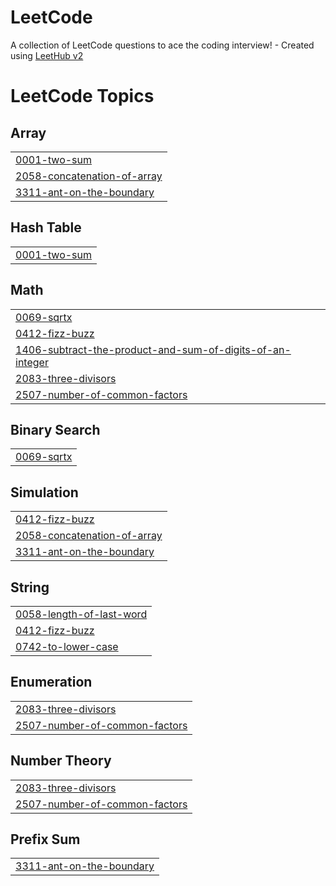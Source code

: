 # LeetCode
A collection of LeetCode questions to ace the coding interview! - Created using [LeetHub v2](https://github.com/arunbhardwaj/LeetHub-2.0)

<!---LeetCode Topics Start-->
# LeetCode Topics
## Array
|  |
| ------- |
| [0001-two-sum](https://github.com/Akash-tech102/LeetCode/tree/master/0001-two-sum) |
| [2058-concatenation-of-array](https://github.com/Akash-tech102/LeetCode/tree/master/2058-concatenation-of-array) |
| [3311-ant-on-the-boundary](https://github.com/Akash-tech102/LeetCode/tree/master/3311-ant-on-the-boundary) |
## Hash Table
|  |
| ------- |
| [0001-two-sum](https://github.com/Akash-tech102/LeetCode/tree/master/0001-two-sum) |
## Math
|  |
| ------- |
| [0069-sqrtx](https://github.com/Akash-tech102/LeetCode/tree/master/0069-sqrtx) |
| [0412-fizz-buzz](https://github.com/Akash-tech102/LeetCode/tree/master/0412-fizz-buzz) |
| [1406-subtract-the-product-and-sum-of-digits-of-an-integer](https://github.com/Akash-tech102/LeetCode/tree/master/1406-subtract-the-product-and-sum-of-digits-of-an-integer) |
| [2083-three-divisors](https://github.com/Akash-tech102/LeetCode/tree/master/2083-three-divisors) |
| [2507-number-of-common-factors](https://github.com/Akash-tech102/LeetCode/tree/master/2507-number-of-common-factors) |
## Binary Search
|  |
| ------- |
| [0069-sqrtx](https://github.com/Akash-tech102/LeetCode/tree/master/0069-sqrtx) |
## Simulation
|  |
| ------- |
| [0412-fizz-buzz](https://github.com/Akash-tech102/LeetCode/tree/master/0412-fizz-buzz) |
| [2058-concatenation-of-array](https://github.com/Akash-tech102/LeetCode/tree/master/2058-concatenation-of-array) |
| [3311-ant-on-the-boundary](https://github.com/Akash-tech102/LeetCode/tree/master/3311-ant-on-the-boundary) |
## String
|  |
| ------- |
| [0058-length-of-last-word](https://github.com/Akash-tech102/LeetCode/tree/master/0058-length-of-last-word) |
| [0412-fizz-buzz](https://github.com/Akash-tech102/LeetCode/tree/master/0412-fizz-buzz) |
| [0742-to-lower-case](https://github.com/Akash-tech102/LeetCode/tree/master/0742-to-lower-case) |
## Enumeration
|  |
| ------- |
| [2083-three-divisors](https://github.com/Akash-tech102/LeetCode/tree/master/2083-three-divisors) |
| [2507-number-of-common-factors](https://github.com/Akash-tech102/LeetCode/tree/master/2507-number-of-common-factors) |
## Number Theory
|  |
| ------- |
| [2083-three-divisors](https://github.com/Akash-tech102/LeetCode/tree/master/2083-three-divisors) |
| [2507-number-of-common-factors](https://github.com/Akash-tech102/LeetCode/tree/master/2507-number-of-common-factors) |
## Prefix Sum
|  |
| ------- |
| [3311-ant-on-the-boundary](https://github.com/Akash-tech102/LeetCode/tree/master/3311-ant-on-the-boundary) |
<!---LeetCode Topics End-->
